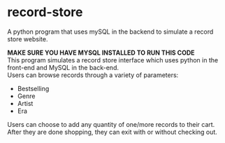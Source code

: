 # record-store
 A python program that uses mySQL in the backend to simulate a record store website.

**MAKE SURE YOU HAVE MYSQL INSTALLED TO RUN THIS CODE**
<br />
This program simulates a record store interface which uses python in the front-end and MySQL in the back-end.<br />
Users can browse records through a variety of parameters:<br />

  * Bestselling<br />
  * Genre<br />
  * Artist<br />
  * Era<br />

Users can choose to add any quantity of one/more records to their cart. <br />
After they are done shopping, they can exit with or without checking out.
